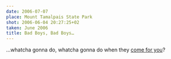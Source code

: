 ```yaml
---
date: 2006-07-07
place: Mount Tamalpais State Park
shot: 2006-06-04 20:27:25+02
taken: June 2006
title: Bad Boys, Bad Boys…
---
```


…whatcha gonna do, whatcha gonna do when they [come for you](http://video.google.com/videoplay?docid=-5351101160052590481)?
